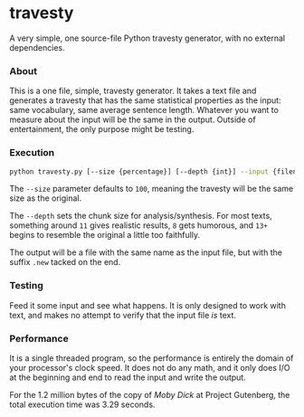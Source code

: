 # travesty
A very simple, one source-file Python travesty generator, with no
external dependencies. 

### About
This is a one file, simple, travesty generator. It takes a text file and 
generates a travesty that has the same statistical properties as the
input: same vocabulary, same average sentence length. Whatever you want
to measure about the input will be the same in the output. 
Outside of entertainment, the only purpose might be testing.

### Execution
```bash
python travesty.py [--size {percentage}] [--depth {int}] --input {filename}
```

The `--size` parameter defaults to `100`, meaning the travesty will be the
same size as the original. 

The `--depth` sets the chunk size for analysis/synthesis. For most texts,
something around `11` gives realistic results, `8` gets humorous, and `13+`
begins to resemble the original a little too faithfully.

The output will be a file with the same name as the input file, but with the
suffix `.new` tacked on the end.

### Testing

Feed it some input and see what happens. It is only designed to work with 
text, and makes no attempt to verify that the input file _is_ text. 

### Performance

It is a single threaded program, so the performance is entirely the domain 
of your processor's clock speed. It does not do any math, and it only does
I/O at the beginning and end to read the input and write the output. 

For the 1.2 million bytes of the copy of _Moby Dick_ at Project Gutenberg,
the total execution time was 3.29 seconds.

